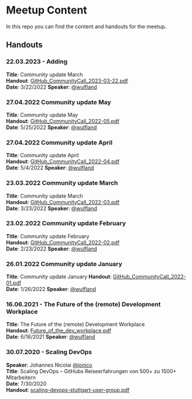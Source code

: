 # Meetup Content

In this repo you can find the content and handouts for the meetup.

## Handouts

### 22.03.2023 - Adding 
__Title__: Community update March  
__Handout__: [GitHub_CommunityCall_2023-03-22.pdf](doc/communityupdate/GitHub_CommunityCall_2023-03-22.pdf)  
__Date__: 3/22/2022
__Speaker__: [@wulfland](https://github.com/wulfland)  

### 27.04.2022 Community update May  

__Title__: Community update May  
__Handout__: [GitHub_CommunityCall_2022-05.pdf](doc/communityupdate/GitHub_CommunityCall_2022-05.pdf)  
__Date__: 5/25/2022
__Speaker__: [@wulfland](https://github.com/wulfland)  

### 27.04.2022 Community update April  

__Title__: Community update April  
__Handout__: [GitHub_CommunityCall_2022-04.pdf](doc/communityupdate/GitHub_CommunityCall_2022-04.pdf)  
__Date__: 5/4/2022
__Speaker__: [@wulfland](https://github.com/wulfland)  


### 23.03.2022 Community update March  

__Title__: Community update March  
__Handout__: [GitHub_CommunityCall_2022-03.pdf](doc/communityupdate/GitHub_CommunityCall_2022-03.pdf)  
__Date__: 3/23/2022
__Speaker__: [@wulfland](https://github.com/wulfland)  

### 23.02.2022 Community update February

__Title__: Community update February  
__Handout__: [GitHub_CommunityCall_2022-02.pdf](doc/communityupdate/GitHub_CommunityCall_2022-02.pdf)  
__Date__: 2/23/2022
__Speaker__: [@wulfland](https://github.com/wulfland)  

### 26.01.2022 Community update January  

__Title__: Community update January 
__Handout__: [GitHub_CommunityCall_2022-01.pdf](doc/communityupdate/GitHub_CommunityCall_2022-01.pdf)  
__Date__: 1/26/2022
__Speaker__: [@wulfland](https://github.com/wulfland)  

### 16.06.2021 - The Future of the (remote) Development Workplace  

__Title__: The Future of the (remote) Development Workplace  
__Handout__: [Future_of_the_dev_workplace.pdf](doc/Future_of_the_dev_workplace.pdf)  
__Date__: 6/16/2021
__Speaker__: [@wulfland](https://github.com/wulfland)  

### 30.07.2020 - Scaling DevOps  

__Speaker__: Johannes Nicolai [@jonico](https://github.com/jonico)  
__Title__: Scaling DevOps – GitHubs Reiseerfahrungen von 500+ zu 1500+ Mitarbeitern  
__Date__: 7/30/2020  
__Handout__: [scaling-devops-stuttgart-user-group.pdf](doc/scaling-devops-stuttgart-user-group.pdf)  
